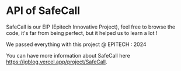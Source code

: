 # API of SafeCall

SafeCall is our EIP (Epitech Innovative Project), feel free to browse the code, it's far from being perfect, but it helped us to learn a lot !

We passed everything with this project @ EPITECH : 2024 

You can have more information about SafeCall here https://jgblog.vercel.app/project/SafeCall.
